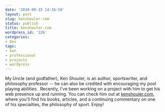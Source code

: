```yaml
---
date: '2010-08-15 14:16:56'
layout: post
slug: kenshouler-com
status: publish
title: kenshouler.com
wordpress_id: '226'
categories:
- Dev
tags:
- ken
- professional
- projects
- wordpress
---
```


My Uncle (and godfather), Ken Shouler, is an author, sportswriter, and philosophy professor -- he can also be credited with encouraging my pool playing abilities.  Recently, I've been working on a project with him to get his web presence up and running.  You can check him out at [kenshouler.com](http://www.kenshouler.com), where you'll find his books, articles, and a continuing commentary on one of his specialties, the philosophy of sport.  Enjoy!
